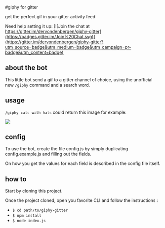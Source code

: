 #giphy for gitter

get the perfect gif in your gitter activity feed

Need help setting it up: [![Join the chat at https://gitter.im/dervondenbergen/giphy-gitter](https://badges.gitter.im/Join%20Chat.svg)](https://gitter.im/dervondenbergen/giphy-gitter?utm_source=badge&utm_medium=badge&utm_campaign=pr-badge&utm_content=badge)

## about the bot

This little bot send a gif to a gitter channel of choice, using the unofficial new `/giphy` command and a search word.

## usage

`/giphy cats with hats` could return this image for example:

![](http://media0.giphy.com/media/9JFpOtplIMmKA/giphy.gif)

## config

To use the bot, create the file config.js by simply duplicating config.example.js and filling out the fields.

On how you get the values for each field is described in the config file itself.

## how to 
Start by cloning this project. 

Once the project cloned, open you favorite CLI and follow the instructions :

- `$ cd path/to/giphy-gitter`
- `$ npm install`
- `$ node index.js`


